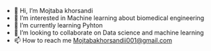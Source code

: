 - 👋 Hi, I’m Mojtaba khorsandi
- 👀 I’m interested in Machine learning about biomedical engineering
- 🌱 I’m currently learning Pyhton
- 💞️ I’m looking to collaborate on Data science and machine learning
- 📫 How to reach me Mojtabakhorsandii001@gmail.com

<!---
mojtabakhorsandi/mojtabakhorsandi is a ✨ special ✨ repository because its `README.md` (this file) appears on your GitHub profile.
You can click the Preview link to take a look at your changes.
--->
